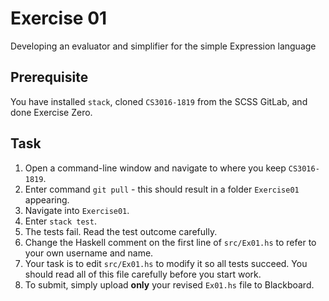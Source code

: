# Exercise 01

Developing an evaluator and simplifier for the simple Expression language

## Prerequisite

You have installed `stack`, 
cloned `CS3016-1819` from the SCSS GitLab,
and done Exercise Zero.

## Task

1. Open a command-line window and navigate to where you keep  `CS3016-1819`.
2. Enter command `git pull` - this should result in a folder `Exercise01` appearing.
3. Navigate into `Exercise01`.
4. Enter `stack test`. 
5. The tests fail. Read the test outcome carefully. 
6. Change the Haskell comment on the first line of `src/Ex01.hs` to refer to your own username and name.
7. Your task is to edit `src/Ex01.hs` to modify it so all tests succeed. You should read all of this file carefully before you start work.
8. To submit, simply upload **only** your revised `Ex01.hs` file to Blackboard. 
